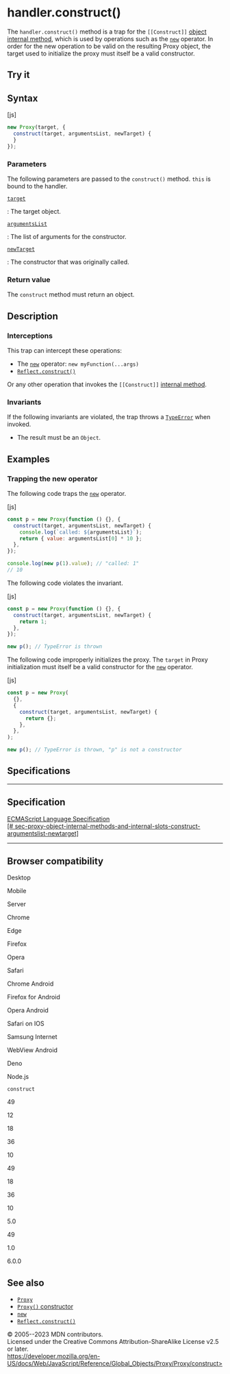 handler.construct()
===================

 
The `handler.construct()` method is a trap for the `[[Construct]]`
[object internal method](../../proxy#object_internal_methods), which is
used by operations such as the [`new`](../../../operators/new) operator.
In order for the new operation to be valid on the resulting Proxy
object, the target used to initialize the proxy must itself be a valid
constructor.


 
Try it 
------

 



 
Syntax
------

 
 
 
[js]


```js
new Proxy(target, {
  construct(target, argumentsList, newTarget) {
  }
});
```




 
### Parameters

 
The following parameters are passed to the `construct()` method. `this`
is bound to the handler.

[`target`](#target)

:   The target object.

[`argumentsList`](#argumentslist)

:   The list of arguments for the constructor.

[`newTarget`](#newtarget)

:   The constructor that was originally called.



 
### Return value 

 
The `construct` method must return an object.



 
Description
-----------


 
### Interceptions

 
This trap can intercept these operations:

-   The [`new`](../../../operators/new) operator:
    `new myFunction(...args)`
-   [`Reflect.construct()`](../../reflect/construct)

Or any other operation that invokes the `[[Construct]]` [internal
method](../../proxy#object_internal_methods).



 
### Invariants

 
If the following invariants are violated, the trap throws a
[`TypeError`](../../typeerror) when invoked.

-   The result must be an `Object`.



 
Examples
--------


 
### Trapping the new operator 

 
The following code traps the [`new`](../../../operators/new) operator.

 
 
[js]


```js
const p = new Proxy(function () {}, {
  construct(target, argumentsList, newTarget) {
    console.log(`called: ${argumentsList}`);
    return { value: argumentsList[0] * 10 };
  },
});

console.log(new p(1).value); // "called: 1"
// 10
```


The following code violates the invariant.

 
 
[js]


```js
const p = new Proxy(function () {}, {
  construct(target, argumentsList, newTarget) {
    return 1;
  },
});

new p(); // TypeError is thrown
```


The following code improperly initializes the proxy. The `target` in
Proxy initialization must itself be a valid constructor for the
[`new`](../../../operators/new) operator.

 
 
[js]


```js
const p = new Proxy(
  {},
  {
    construct(target, argumentsList, newTarget) {
      return {};
    },
  },
);

new p(); // TypeError is thrown, "p" is not a constructor
```




Specifications
--------------

 
  ------------------------------------------------------------------------------------------------------------------------------------------------------------------------------------------------------------------------------------------------------------------------
  Specification
  ------------------------------------------------------------------------------------------------------------------------------------------------------------------------------------------------------------------------------------------------------------------------
  [ECMAScript Language Specification\
  [\#
  sec-proxy-object-internal-methods-and-internal-slots-construct-argumentslist-newtarget]](https://tc39.es/ecma262/multipage/ordinary-and-exotic-objects-behaviours.html#sec-proxy-object-internal-methods-and-internal-slots-construct-argumentslist-newtarget)

  ------------------------------------------------------------------------------------------------------------------------------------------------------------------------------------------------------------------------------------------------------------------------


Browser compatibility 
---------------------

 


Desktop

Mobile

Server

Chrome

Edge

Firefox

Opera

Safari

Chrome Android

Firefox for Android

Opera Android

Safari on IOS

Samsung Internet

WebView Android

Deno

Node.js

`construct`

49

12

18

36

10

49

18

36

10

5.0

49

1.0

6.0.0

 
See also 
--------

 
-   [`Proxy`](../../proxy)
-   [`Proxy()` constructor](../proxy)
-   [`new`](../../../operators/new)
-   [`Reflect.construct()`](../../reflect/construct)



 
© 2005--2023 MDN contributors.\
Licensed under the Creative Commons Attribution-ShareAlike License v2.5
or later.\
https://developer.mozilla.org/en-US/docs/Web/JavaScript/Reference/Global_Objects/Proxy/Proxy/construct>

